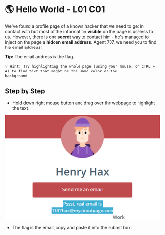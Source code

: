 # 🌎 Hello World - L01 C01

We've found a profile page of a known hacker that we need to get in contact with but most of the information **visible** on the page is useless to us. However, there is one **secret** way to contact him - he's managed to inject on the page a **hidden email address**. Agent 707, we need you to find his email address!

**Tip:** The email address is the flag.

```
💡 Hint: Try highlighting the whole page (using your mouse, or CTRL + A) to find text that might be the same color as the 
background.
```

## Step by Step

- Hold down right mouse button and drag over the webpage to highlight the text.

![challenge page with highlighted text containing an email](/assets/helloworld1.png)

- The flag is the email, copy and paste it into the submit box.

